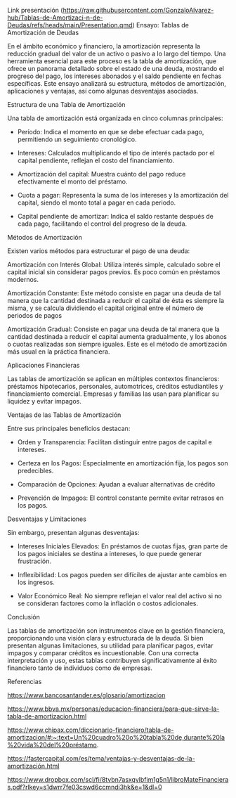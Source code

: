 Link presentación (https://raw.githubusercontent.com/GonzaloAlvarez-hub/Tablas-de-Amortizaci-n-de-Deudas/refs/heads/main/Presentation.qmd)
Ensayo: Tablas de Amortización de Deudas

En el ámbito económico y financiero, la amortización representa la reducción gradual del valor de un activo o pasivo a lo largo del tiempo. Una herramienta esencial para este proceso es la tabla de amortización, que ofrece un panorama detallado sobre el estado de una deuda, mostrando el progreso del pago, los intereses abonados y el saldo pendiente en fechas específicas. Este ensayo analizará su estructura, métodos de amortización, aplicaciones y ventajas, así como algunas desventajas asociadas.

Estructura de una Tabla de Amortización

Una tabla de amortización está organizada en cinco columnas principales:

-  Período: Indica el momento en que se debe efectuar cada pago, permitiendo un seguimiento cronológico.

-  Intereses: Calculados multiplicando el tipo de interés pactado por el capital pendiente, reflejan el costo del financiamiento.

-  Amortización del capital: Muestra cuánto del pago reduce efectivamente el monto del préstamo.

-  Cuota a pagar: Representa la suma de los intereses y la amortización del capital, siendo el monto total a pagar en cada periodo.

-  Capital pendiente de amortizar: Indica el saldo restante después de cada pago, facilitando el control del progreso de la deuda.

Métodos de Amortización

Existen varios métodos para estructurar el pago de una deuda:

Amortización con Interés Global: Utiliza interés simple, calculado sobre el capital inicial sin considerar pagos previos. Es poco común en préstamos modernos.

Amortización Constante: Este método consiste en pagar una deuda de tal manera que la cantidad destinada a reducir el capital de ésta es siempre la misma, y se calcula dividiendo el capital original entre el número de periodos de pagos  

Amortización Gradual: Consiste en pagar una deuda de tal manera que la cantidad destinada a reducir el capital aumenta gradualmente, y los abonos o cuotas realizadas son siempre iguales. Este es el método de amortización más usual en la práctica financiera.

Aplicaciones Financieras

Las tablas de amortización se aplican en múltiples contextos financieros: préstamos hipotecarios, personales, automotrices, créditos estudiantiles y financiamiento comercial. Empresas y familias las usan para planificar su liquidez y evitar impagos.

Ventajas de las Tablas de Amortización

Entre sus principales beneficios destacan:

-  Orden y Transparencia: Facilitan distinguir entre pagos de capital e intereses.

-  Certeza en los Pagos: Especialmente en amortización fija, los pagos son predecibles.

-  Comparación de Opciones: Ayudan a evaluar alternativas de crédito
    
-  Prevención de Impagos: El control constante permite evitar retrasos en los pagos.

Desventajas y Limitaciones

Sin embargo, presentan algunas desventajas:

-  Intereses Iniciales Elevados: En préstamos de cuotas fijas, gran parte de los pagos iniciales se destina a intereses, lo que puede generar frustración.

-  Inflexibilidad: Los pagos pueden ser difíciles de ajustar ante cambios en los ingresos.

-  Valor Económico Real: No siempre reflejan el valor real del activo si no se consideran factores como la inflación o costos adicionales.


Conclusión

Las tablas de amortización son instrumentos clave en la gestión financiera, proporcionando una visión clara y estructurada de la deuda. Si bien presentan algunas limitaciones, su utilidad para planificar pagos, evitar impagos y comparar créditos es incuestionable. Con una correcta interpretación y uso, estas tablas contribuyen significativamente al éxito financiero tanto de individuos como de empresas.

Referencias

https://www.bancosantander.es/glosario/amortizacion

https://www.bbva.mx/personas/educacion-financiera/para-que-sirve-la-tabla-de-amortizacion.html

https://www.chipax.com/diccionario-financiero/tabla-de-amortizacion/#:~:text=Un%20cuadro%20o%20tabla%20de,durante%20la%20vida%20del%20préstamo.

https://fastercapital.com/es/tema/ventajas-y-desventajas-de-la-amortización.html 

https://www.dropbox.com/scl/fi/8tvbn7asxqvlbfim1g5n1/libroMateFinancieras.pdf?rlkey=s1dwrr7fe03cswd6ccmndi3hk&e=1&dl=0
